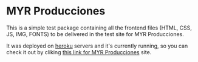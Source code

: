 # MYR Producciones

This is a simple test package containing all the frontend files (HTML, CSS, JS, IMG, FONTS) to be delivered in the test site for MYR Producciones.

It was deployed on [heroku](https://www.heroku.com) servers and it's currently running, so you can check it out by cliking [this link for MYR Producciones](https://myrproducciones.herokuapp.com) site.
